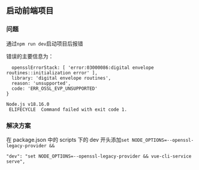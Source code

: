 ## 启动前端项目

### 问题

通过`npm run dev`启动项目后报错

错误的主要信息为：

```
  opensslErrorStack: [ 'error:03000086:digital envelope routines::initialization error' ],
  library: 'digital envelope routines',
  reason: 'unsupported',
  code: 'ERR_OSSL_EVP_UNSUPPORTED'
}

Node.js v18.16.0
 ELIFECYCLE  Command failed with exit code 1.
```

### 解决方案

在 package.json 中的 scripts 下的 dev 开头添加`set NODE_OPTIONS=--openssl-legacy-provider && `

```
"dev": "set NODE_OPTIONS=--openssl-legacy-provider && vue-cli-service serve",
```
